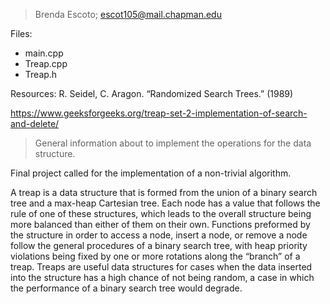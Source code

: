 > Brenda Escoto; 
> escot105@mail.chapman.edu

Files:
  - main.cpp
  - Treap.cpp
  - Treap.h
  

Resources:
  R. Seidel, C. Aragon. “Randomized Search Trees.” (1989)
  
  https://www.geeksforgeeks.org/treap-set-2-implementation-of-search-and-delete/
  

> General information about to implement the operations for the data structure.

Final project called for the implementation of a non-trivial algorithm. 

A treap is a data structure that is formed from the union of a binary search tree and a max-heap Cartesian tree. Each node has a value that follows the rule of one of these structures, which leads to the overall structure being more balanced than either of them on their own. Functions preformed by the structure in order to access a node, insert a node, or remove a node follow the general procedures of a binary search tree, with heap priority violations being fixed by one or more rotations along the “branch” of a treap. Treaps are useful data structures for cases when the data inserted into the structure has a high chance of not being random, a case in which the performance of a binary search tree would degrade. 
